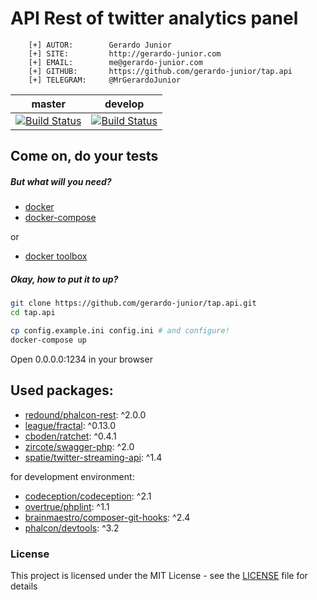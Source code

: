 # API Rest of twitter analytics panel


```
    [+] AUTOR:        Gerardo Junior
    [+] SITE:         http://gerardo-junior.com
    [+] EMAIL:        me@gerardo-junior.com
    [+] GITHUB:       https://github.com/gerardo-junior/tap.api
    [+] TELEGRAM:     @MrGerardoJunior
```

| master  | develop  |
| :------------: | :------------: |
| [![Build Status](https://api.travis-ci.org/gerardo-junior/tap.api.svg?branch=master)](https://travis-ci.org/gerardo-junior/tap.api)  |  [![Build Status](https://api.travis-ci.org/gerardo-junior/tap.api.svg?branch=develop)](https://travis-ci.org/gerardo-junior/tap.api) |

## Come on, do your tests

##### But what will you need?

- [docker](https://docs.docker.com/install/)
- [docker-compose](https://docs.docker.com/compose/)

or 

- [docker toolbox](https://docs.docker.com/toolbox/)

##### Okay, how to put it to up?

```bash
git clone https://github.com/gerardo-junior/tap.api.git
cd tap.api

cp config.example.ini config.ini # and configure!
docker-compose up
```

Open 0.0.0.0:1234 in your browser

## Used packages:

- [redound/phalcon-rest](https://packagist.org/packages/redound/phalcon-rest): ^2.0.0
- [league/fractal](https://packagist.org/packages/league/fractal): ^0.13.0
- [cboden/ratchet](https://packagist.org/packages/cboden/ratchet): ^0.4.1
- [zircote/swagger-php](https://packagist.org/packages/zircote/swagger-php): ^2.0
- [spatie/twitter-streaming-api](https://packagist.org/packages/spatie/twitter-streaming-api): ^1.4

for development environment:

- [codeception/codeception](https://packagist.org/packages/codeception/codeception): ^2.1
- [overtrue/phplint](https://packagist.org/packages/overtrue/phplint): ^1.1
- [brainmaestro/composer-git-hooks](https://packagist.org/packages/brainmaestro/composer-git-hooks): ^2.4
- [phalcon/devtools](https://packagist.org/packages/phalcon/devtools): ^3.2


### License  
This project is licensed under the MIT License - see the [LICENSE](LICENSE) file for details
